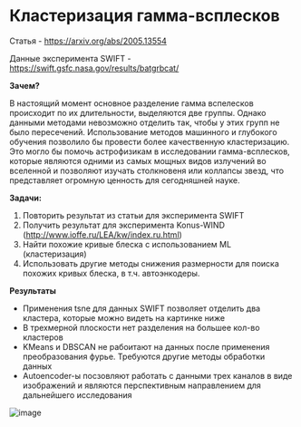# Кластеризация гамма-всплесков
Статья - https://arxiv.org/abs/2005.13554       

Данные эксперимента SWIFT - https://swift.gsfc.nasa.gov/results/batgrbcat/

**Зачем?**

В настоящий момент основное разделение гамма вспелесков происходит по их длительности, выделяются две группы. Однако данными методами невозможно отделить так, чтобы у этих групп не было пересечений. Использование методов машинного и глубокого обучения позволило бы провести более качественную кластеризацию. Это могло бы помочь астрофизикам в исследовании гамма-всплесков, которые являются одними из самых мощных видов излучений во вселенной и позволяют изучать столкновеня или коллапсы звезд, что представляет огромную ценность для сегодняшней науке.   


**Задачи:**
1. Повторить результат из статьи для эксперимента SWIFT
2. Получить результат для эксперимента Konus-WIND (http://www.ioffe.ru/LEA/kw/index.ru.html)
3. Найти похожие кривые блеска с использованием ML (кластеризация)
4. Использовать другие методы снижения размерности для поиска похожих кривых блеска, в т.ч. автоэнкодеры.

**Результаты**
- Применения tsne для данных SWIFT позволяет отделить два кластера, которые можно видеть на картинке ниже
- В трехмерной плоскости нет разделения на большее кол-во кластеров
- KMeans и DBSCAN не рабоитают на данных после применения преобразования фурье. Требуются другие методы обработки данных
- Autoencoder-ы посзовляют работать с данными трех каналов в виде изображений и являются перспективным направлением для дальнейшего исследования

![image](https://user-images.githubusercontent.com/61317465/199500653-cb1b1555-768b-4c9d-b523-fb006f02639a.png)
